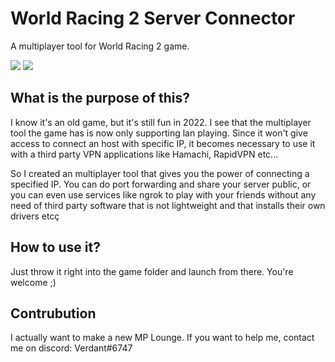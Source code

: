 # World Racing 2 Server Connector
A multiplayer tool for World Racing 2 game.

![](https://user-images.githubusercontent.com/18515671/160943154-ebd29b37-19ec-4687-899a-24d555c46e7b.png)
![](https://user-images.githubusercontent.com/18515671/160943055-99005aa8-f28a-4f2f-93ea-f38a78e5d94c.png)

## What is the purpose of this?
I know it's an old game, but it's still fun in 2022. I see that the multiplayer tool the game has is now only supporting lan playing. Since it won't give access to connect an host with specific IP, it becomes necessary to use it with a third party VPN applications like Hamachi, RapidVPN etc... 

So I created an multiplayer tool that gives you the power of connecting a specified IP. You can do port forwarding and share your server public, or you can even use services like ngrok to play with your friends without any need of third party software that is not lightweight and that installs their own drivers etcç

## How to use it?
Just throw it right into the game folder and launch from there. You're welcome ;)

## Contrubution
I actually want to make a new MP Lounge. If you want to help me, contact me on discord: Verdant#6747
